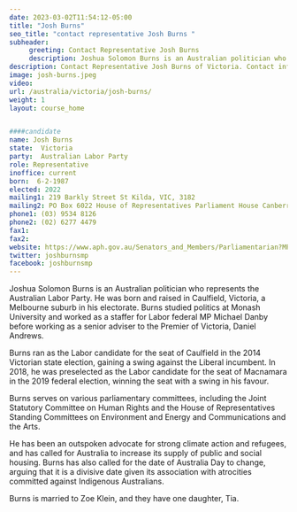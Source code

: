 ```yaml
---
date: 2023-03-02T11:54:12-05:00
title: "Josh Burns"
seo_title: "contact representative Josh Burns "
subheader:
     greeting: Contact Representative Josh Burns
     description: Joshua Solomon Burns is an Australian politician who represents the Australian Labor Party.
description: Contact Representative Josh Burns of Victoria. Contact information for Josh Burns includes email address, phone number, and mailing address.
image: josh-burns.jpeg
video:
url: /australia/victoria/josh-burns/
weight: 1
layout: course_home


####candidate
name: Josh Burns
state:	Victoria
party:	Australian Labor Party
role: Representative
inoffice: current
born:  6-2-1987
elected: 2022
mailing1: 219 Barkly Street St Kilda, VIC, 3182
mailing2: PO Box 6022 House of Representatives Parliament House Canberra ACT 2600
phone1:	(03) 9534 8126
phone2: (02) 6277 4479
fax1:
fax2:
website: https://www.aph.gov.au/Senators_and_Members/Parliamentarian?MPID=278522
twitter: joshburnsmp
facebook: joshburnsmp
---
```


Joshua Solomon Burns is an Australian politician who represents the Australian Labor Party. He was born and raised in Caulfield, Victoria, a Melbourne suburb in his electorate. Burns studied politics at Monash University and worked as a staffer for Labor federal MP Michael Danby before working as a senior adviser to the Premier of Victoria, Daniel Andrews.

Burns ran as the Labor candidate for the seat of Caulfield in the 2014 Victorian state election, gaining a swing against the Liberal incumbent. In 2018, he was preselected as the Labor candidate for the seat of Macnamara in the 2019 federal election, winning the seat with a swing in his favour.

Burns serves on various parliamentary committees, including the Joint Statutory Committee on Human Rights and the House of Representatives Standing Committees on Environment and Energy and Communications and the Arts.

He has been an outspoken advocate for strong climate action and refugees, and has called for Australia to increase its supply of public and social housing. Burns has also called for the date of Australia Day to change, arguing that it is a divisive date given its association with atrocities committed against Indigenous Australians.

Burns is married to Zoe Klein, and they have one daughter, Tia.